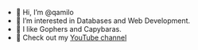 - 👋 Hi, I’m @qamilo
- 🌱 I’m interested in Databases and Web Development.
- 💞️ I like Gophers and Capybaras.
- 👀 Check out my [YouTube channel](https://www.youtube.com/channel/UC3q7XzQ98yYKa54xQCBe-qg)

<!---
qamilo/qamilo is a ✨ special ✨ repository because its `README.md` (this file) appears on your GitHub profile.
You can click the Preview link to take a look at your changes.
--->
